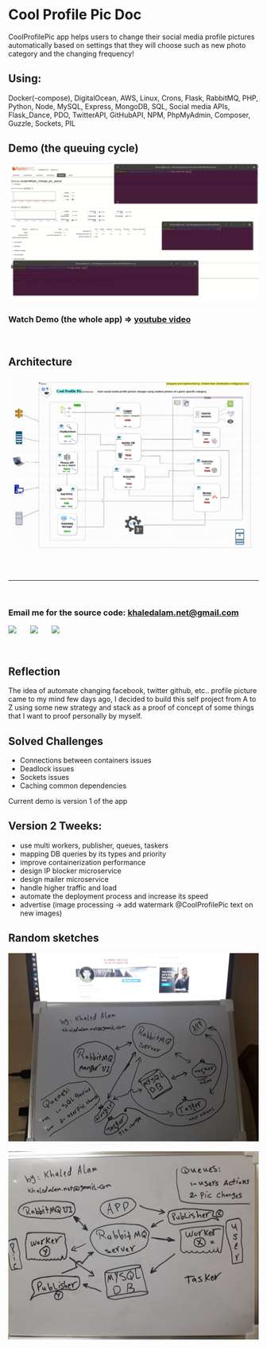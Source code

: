 # Cool Profile Pic Doc
CoolProfilePic app helps users to change their social media profile pictures automatically based on settings that they will choose such as new photo category and the changing frequency!

## Using:<br>
Docker(-compose), DigitalOcean, AWS, Linux, Crons, Flask, RabbitMQ, PHP, Python, Node, MySQL, Express, MongoDB, SQL, Social media APIs, Flask_Dance, PDO, TwitterAPI, GitHubAPI, NPM, PhpMyAdmin, Composer, Guzzle, Sockets, PIL


## Demo (the queuing cycle)
<img src="queuing.gif" >

### Watch Demo (the whole app) => <a href="https://youtu.be/2foGVjIFKS4">youtube video</a>
<br>

## Architecture
<img src="architecture.png">



<br><hr><br>
### Email me for the source code: <a href="mailto:khaledalam.net@gmail.com">khaledalam.net@gmail.com</a>

<a href="https://linkedin.com/in/khaledalam"><img src="https://www.iconfinder.com/data/icons/social-messaging-ui-color-shapes-2-free/128/social-linkedin-circle-512.png" width="50"></a> &nbsp; &nbsp; &nbsp; <a href="https://github.com/khaledalam"><img src="https://image.flaticon.com/icons/png/512/25/25231.png" width="50"></a> &nbsp; &nbsp; &nbsp; <a href="http://khaledalam.net/"><img src="https://i.pinimg.com/originals/00/50/71/005071cbf1fdd17673607ecd7b7e88f6.png" width="50"></a>

<br>

## Reflection
The idea of automate changing facebook, twitter github, etc.. profile picture came to my mind few days ago, I decided to build this self project from A to Z using some new strategy and stack as a proof of concept of some things that I want to proof personally by myself.

## Solved Challenges
- Connections between containers issues
- Deadlock issues
- Sockets issues
- Caching common dependencies

Current demo is version 1 of the app


## Version 2 Tweeks:
- use multi workers, publisher, queues, taskers
- mapping DB queries by its types and priority
- improve containerization performance
- design IP blocker microservice
- design mailer microservice 
- handle higher traffic and load
- automate the deployment process and increase its speed
- advertise (image processing -> add watermark @CoolProfilePic text on new images) 


## Random sketches

<img src="sketch_1.jpg">
<br><br>
<img src="sketch_2.jpg">

